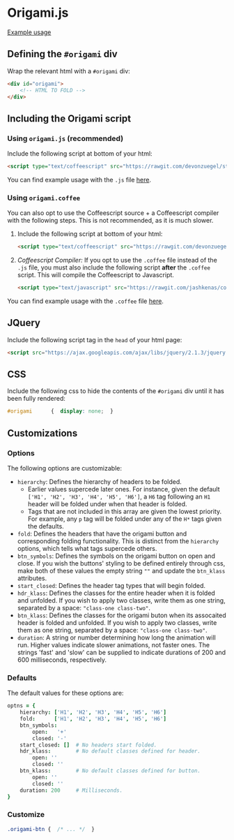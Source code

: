 # Origami.js #

[Example usage](http://htmlpreview.github.io/?https://raw.githubusercontent.com/devonzuegel/origamijs/master/example-coffee.html)

## Defining the `#origami` div ##
Wrap the relevant html with a `#origami` div:
```html
<div id="origami">
    <!-- HTML TO FOLD -->
</div>
```

## Including the Origami script ##

### Using `origami.js` (recommended) ###
Include the following script at bottom of your html:
```html
<script type="text/coffeescript" src="https://rawgit.com/devonzuegel/static-playground/master/src/documents/scripts/origami.js.coffee"></script>
```

You can find example usage with the `.js` file [here](https://github.com/devonzuegel/origamijs/blob/master/example-js.html).

### Using `origami.coffee` ###
You can also opt to use the Coffeescript source + a Coffeescript compiler with the following steps. This is not recommended, as it is much slower.

1. Include the following script at bottom of your html:
    ```html
    <script type="text/coffeescript" src="https://rawgit.com/devonzuegel/static-playground/master/src/documents/scripts/origami.js.coffee"></script>
    ```

2. *Coffeescript Compiler:* If you opt to use the `.coffee` file instead of the `.js` file, you must also include the following script **after** the `.coffee` script. This will compile the Coffeescript to Javascript.
    ```html
    <script type="text/javascript" src="https://rawgit.com/jashkenas/coffeescript/master/extras/coffee-script.js"></script>
    ```

You can find example usage with the `.coffee` file [here](https://github.com/devonzuegel/origamijs/blob/master/example-coffee.html).

## JQuery ##
Include the following script tag in the `head` of your html page:
```html
<script src="https://ajax.googleapis.com/ajax/libs/jquery/2.1.3/jquery.min.js"></script>
```

## CSS ##
Include the following css to hide the contents of the `#origami` div until it has been fully rendered:
```css
#origami      {  display: none;  }
```

## Customizations ##

### Options ###
The following options are customizable:

- `hierarchy`: Defines the hierarchy of headers to be folded.
    + Earlier values supercede later ones. For instance, given the default `['H1', 'H2', 'H3', 'H4', 'H5', 'H6']`, a `H6` tag following an `H1` header will be folded under when that header is folded.
    + Tags that are not included in this array are given the lowest priority. For example, any `p` tag will be folded under any of the `H*` tags given the defaults.
- `fold`: Defines the headers that have the origami button and corresponding folding functionality. This is distinct from the `hierarchy` options, which tells what tags supercede others.
- `btn_symbols`: Defines the symbols on the origami button on open and close. If you wish the buttons' styling to be defined entirely through css, make both of these values the empty string `""` and update the `btn_klass` attributes.
- `start_closed`: Defines the header tag types that will begin folded.
- `hdr_klass`: Defines the classes for the entire header when it is folded and unfolded. If you wish to apply two classes, write them as one string, separated by a space: `"class-one class-two"`.
- `btn_klass`: Defines the classes for the origami buton when its assocaited header is folded and unfolded. If you wish to apply two classes, write them as one string, separated by a space: `"class-one class-two"`.
- `duration`: A string or number determining how long the animation will run. Higher values indicate slower animations, not faster ones. The strings 'fast' and 'slow' can be supplied to indicate durations of 200 and 600 milliseconds, respectively.


### Defaults ###
The default values for these options are:
```coffee
optns = {
    hierarchy: ['H1', 'H2', 'H3', 'H4', 'H5', 'H6']
    fold:      ['H1', 'H2', 'H3', 'H4', 'H5', 'H6']
    btn_symbols:
        open:   '+'
        closed: '-'
    start_closed: []  # No headers start folded.
    hdr_klass:        # No default classes defined for header.
        open: ''
        closed: ''
    btn_klass:        # No default classes defined for button.
        open: ''
        closed: ''
    duration: 200     # Milliseconds.
}
```

### Customize ###
```css
.origami-btn {  /* ... */  }
```
